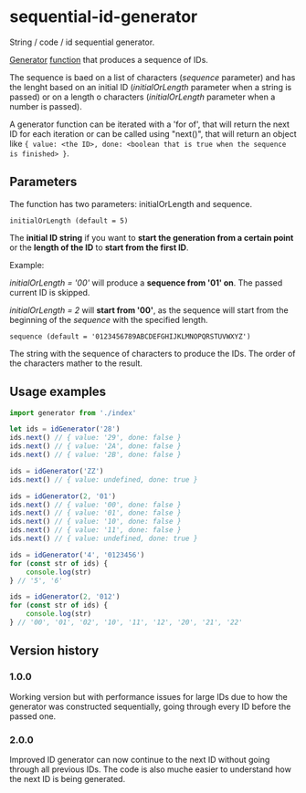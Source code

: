 # sequential-id-generator
String / code / id sequential generator.

[Generator](https://developer.mozilla.org/en-US/docs/Web/JavaScript/Reference/Global_Objects/Generator) [function](https://developer.mozilla.org/en-US/docs/Web/JavaScript/Reference/Statements/function*) that produces a sequence of IDs.

The sequence is baed on a list of characters (_sequence_ parameter) and has the lenght based on an initial ID (_initialOrLength_ parameter when a string is passed) or on a length o characters (_initialOrLength_ parameter when a number is passed).

A generator function can be iterated with a 'for of', that will return the next ID for each iteration or can be called using "next()", that will return an object like `{ value: <the ID>, done: <boolean that is true when the sequence is finished> }`.

## Parameters
The function has two parameters: initialOrLength and sequence.

    initialOrLength (default = 5)

The __initial ID string__ if you want to __start the generation from a certain point__ or the __length of the ID__ to __start from the first ID__.

Example:

_initialOrLength = '00'_ will produce a __sequence from '01' on__. The passed current ID is skipped.

_initialOrLength = 2_ will __start from '00'__, as the sequence will start from the beginning of the _sequence_ with the specified length.

    sequence (default = '0123456789ABCDEFGHIJKLMNOPQRSTUVWXYZ')

The string with the sequence of characters to produce the IDs. The order of the characters mather to the result.

## Usage examples
```typescript
import generator from './index'

let ids = idGenerator('28')
ids.next() // { value: '29', done: false }
ids.next() // { value: '2A', done: false }
ids.next() // { value: '2B', done: false }

ids = idGenerator('ZZ')
ids.next() // { value: undefined, done: true }

ids = idGenerator(2, '01')
ids.next() // { value: '00', done: false }
ids.next() // { value: '01', done: false }
ids.next() // { value: '10', done: false }
ids.next() // { value: '11', done: false }
ids.next() // { value: undefined, done: true }

ids = idGenerator('4', '0123456')
for (const str of ids) {
    console.log(str)
} // '5', '6'

ids = idGenerator(2, '012')
for (const str of ids) {
    console.log(str)
} // '00', '01', '02', '10', '11', '12', '20', '21', '22'
```

## Version history

### 1.0.0
Working version but with performance issues for large IDs due to how the generator was constructed sequentially, going through every ID before the passed one.

### 2.0.0
Improved ID generator can now continue to the next ID without going through all previous IDs. The code is also muche easier to understand how the next ID is being generated.
